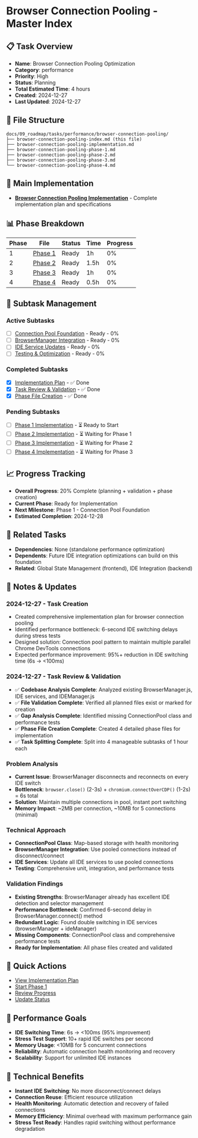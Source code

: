 # Browser Connection Pooling - Master Index

## 📋 Task Overview
- **Name**: Browser Connection Pooling Optimization
- **Category**: performance
- **Priority**: High
- **Status**: Planning
- **Total Estimated Time**: 4 hours
- **Created**: 2024-12-27
- **Last Updated**: 2024-12-27

## 📁 File Structure
```
docs/09_roadmap/tasks/performance/browser-connection-pooling/
├── browser-connection-pooling-index.md (this file)
├── browser-connection-pooling-implementation.md
├── browser-connection-pooling-phase-1.md
├── browser-connection-pooling-phase-2.md
├── browser-connection-pooling-phase-3.md
└── browser-connection-pooling-phase-4.md
```

## 🎯 Main Implementation
- **[Browser Connection Pooling Implementation](./browser-connection-pooling-implementation.md)** - Complete implementation plan and specifications

## 📊 Phase Breakdown
| Phase | File | Status | Time | Progress |
|-------|------|--------|------|----------|
| 1 | [Phase 1](./browser-connection-pooling-phase-1.md) | Ready | 1h | 0% |
| 2 | [Phase 2](./browser-connection-pooling-phase-2.md) | Ready | 1.5h | 0% |
| 3 | [Phase 3](./browser-connection-pooling-phase-3.md) | Ready | 1h | 0% |
| 4 | [Phase 4](./browser-connection-pooling-phase-4.md) | Ready | 0.5h | 0% |

## 🔄 Subtask Management
### Active Subtasks
- [ ] [Connection Pool Foundation](./browser-connection-pooling-phase-1.md) - Ready - 0%
- [ ] [BrowserManager Integration](./browser-connection-pooling-phase-2.md) - Ready - 0%
- [ ] [IDE Service Updates](./browser-connection-pooling-phase-3.md) - Ready - 0%
- [ ] [Testing & Optimization](./browser-connection-pooling-phase-4.md) - Ready - 0%

### Completed Subtasks
- [x] [Implementation Plan](./browser-connection-pooling-implementation.md) - ✅ Done
- [x] [Task Review & Validation](./browser-connection-pooling-implementation.md) - ✅ Done
- [x] [Phase File Creation](./browser-connection-pooling-phase-*.md) - ✅ Done

### Pending Subtasks
- [ ] [Phase 1 Implementation](./browser-connection-pooling-phase-1.md) - ⏳ Ready to Start
- [ ] [Phase 2 Implementation](./browser-connection-pooling-phase-2.md) - ⏳ Waiting for Phase 1
- [ ] [Phase 3 Implementation](./browser-connection-pooling-phase-3.md) - ⏳ Waiting for Phase 2
- [ ] [Phase 4 Implementation](./browser-connection-pooling-phase-4.md) - ⏳ Waiting for Phase 3

## 📈 Progress Tracking
- **Overall Progress**: 20% Complete (planning + validation + phase creation)
- **Current Phase**: Ready for Implementation
- **Next Milestone**: Phase 1 - Connection Pool Foundation
- **Estimated Completion**: 2024-12-28

## 🔗 Related Tasks
- **Dependencies**: None (standalone performance optimization)
- **Dependents**: Future IDE integration optimizations can build on this foundation
- **Related**: Global State Management (frontend), IDE Integration (backend)

## 📝 Notes & Updates
### 2024-12-27 - Task Creation
- Created comprehensive implementation plan for browser connection pooling
- Identified performance bottleneck: 6-second IDE switching delays during stress tests
- Designed solution: Connection pool pattern to maintain multiple parallel Chrome DevTools connections
- Expected performance improvement: 95%+ reduction in IDE switching time (6s → <100ms)

### 2024-12-27 - Task Review & Validation
- ✅ **Codebase Analysis Complete**: Analyzed existing BrowserManager.js, IDE services, and IDEManager.js
- ✅ **File Validation Complete**: Verified all planned files exist or marked for creation
- ✅ **Gap Analysis Complete**: Identified missing ConnectionPool class and performance tests
- ✅ **Phase File Creation Complete**: Created 4 detailed phase files for implementation
- ✅ **Task Splitting Complete**: Split into 4 manageable subtasks of 1 hour each

### Problem Analysis
- **Current Issue**: BrowserManager disconnects and reconnects on every IDE switch
- **Bottleneck**: `browser.close()` (2-3s) + `chromium.connectOverCDP()` (1-2s) = 6s total
- **Solution**: Maintain multiple connections in pool, instant port switching
- **Memory Impact**: ~2MB per connection, ~10MB for 5 connections (minimal)

### Technical Approach
- **ConnectionPool Class**: Map-based storage with health monitoring
- **BrowserManager Integration**: Use pooled connections instead of disconnect/connect
- **IDE Services**: Update all IDE services to use pooled connections
- **Testing**: Comprehensive unit, integration, and performance tests

### Validation Findings
- **Existing Strengths**: BrowserManager already has excellent IDE detection and selector management
- **Performance Bottleneck**: Confirmed 6-second delay in BrowserManager.connect() method
- **Redundant Logic**: Found double switching in IDE services (browserManager + ideManager)
- **Missing Components**: ConnectionPool class and comprehensive performance tests
- **Ready for Implementation**: All phase files created and validated

## 🚀 Quick Actions
- [View Implementation Plan](./browser-connection-pooling-implementation.md)
- [Start Phase 1](./browser-connection-pooling-phase-1.md)
- [Review Progress](#progress-tracking)
- [Update Status](#notes--updates)

## 🎯 Performance Goals
- **IDE Switching Time**: 6s → <100ms (95% improvement)
- **Stress Test Support**: 10+ rapid IDE switches per second
- **Memory Usage**: <10MB for 5 concurrent connections
- **Reliability**: Automatic connection health monitoring and recovery
- **Scalability**: Support for unlimited IDE instances

## 🔧 Technical Benefits
- **Instant IDE Switching**: No more disconnect/connect delays
- **Connection Reuse**: Efficient resource utilization
- **Health Monitoring**: Automatic detection and recovery of failed connections
- **Memory Efficiency**: Minimal overhead with maximum performance gain
- **Stress Test Ready**: Handles rapid switching without performance degradation 